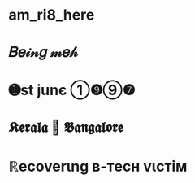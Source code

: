 # am_ri8_here

#    𝐵𝑒𝒾𝓃𝑔 𝓂𝑒𝒽

#       ➊st junє ➀❾➈❼

#              𝕶𝖊𝖗𝖆𝖑𝖆 🔄 𝕭𝖆𝖓𝖌𝖆𝖑𝖔𝖗𝖊

#                     ℝecoverιng в-тecн vιcтiм
